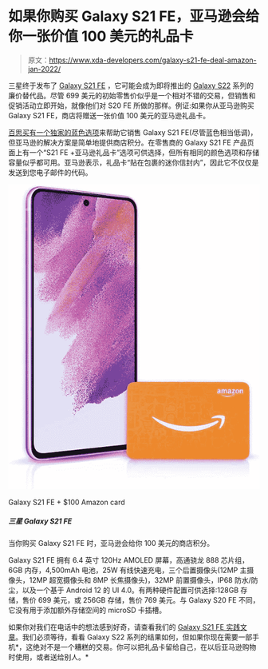# 如果你购买 Galaxy S21 FE，亚马逊会给你一张价值 100 美元的礼品卡

> 原文：<https://www.xda-developers.com/galaxy-s21-fe-deal-amazon-jan-2022/>

三星终于发布了 [Galaxy S21 FE](https://www.xda-developers.com/samsung-galaxy-s21-fe/) ，它可能会成为即将推出的 [Galaxy S22](https://www.xda-developers.com/samsung-galaxy-s22/) 系列的廉价替代品。尽管 699 美元的初始零售价似乎是一个相对不错的交易，但销售和促销活动立即开始，就像他们对 S20 FE 所做的那样。例证:如果你从亚马逊购买 Galaxy S21 FE，商店将赠送一张价值 100 美元的亚马逊礼品卡。

[百思买有一个独家的蓝色选项](https://www.xda-developers.com/you-can-also-buy-the-galaxy-s21-fe-in-this-exclusive-blue-color/)来帮助它销售 Galaxy S21 FE(尽管蓝色相当低调)，但亚马逊的解决方案是简单地提供商店积分。在零售商的 Galaxy S21 FE 产品页面上有一个“S21 FE +亚马逊礼品卡”选项可供选择，但所有相同的颜色选项和存储容量似乎都可用。亚马逊表示，礼品卡“贴在包裹的迷你信封内”，因此它不仅仅是发送到您电子邮件的代码。

 <picture>![Amazon will give you $100 of store credit when you buy a Galaxy S21 FE.](img/a2da90f4d0654b57c523089752a16006.png)</picture> 

Galaxy S21 FE + $100 Amazon card

##### 三星 Galaxy S21 FE

当你购买 Galaxy S21 FE 时，亚马逊会给你 100 美元的商店积分。

Galaxy S21 FE 拥有 6.4 英寸 120Hz AMOLED 屏幕，高通骁龙 888 芯片组，6GB 内存，4,500mAh 电池，25W 有线快速充电，三个后置摄像头(12MP 主摄像头，12MP 超宽摄像头和 8MP 长焦摄像头)，32MP 前置摄像头，IP68 防水/防尘，以及一个基于 Android 12 的 UI 4.0。有两种硬件配置可供选择:128GB 存储，售价 699 美元，或 256GB 存储，售价 769 美元。与 Galaxy S20 FE 不同，它没有用于添加额外存储空间的 microSD 卡插槽。

如果你对我们在电话中的想法感到好奇，请查看我们的 [Galaxy S21 FE 实践文章](https://www.xda-developers.com/samsung-galaxy-s21-fe-hands-on-preview/)。我们必须等待，看看 Galaxy S22 系列的结果如何，但如果你现在需要一部手机*，这绝对不是一个糟糕的交易。你可以把礼品卡留给自己，在以后亚马逊购物时使用，或者送给别人。*